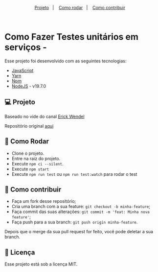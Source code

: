 <p align="center">
  <a href="#-projeto">Projeto</a>&nbsp;&nbsp;&nbsp;|&nbsp;&nbsp;&nbsp; 
  <a href="#-como-rodar">Como rodar</a>&nbsp;&nbsp;&nbsp;|&nbsp;&nbsp;&nbsp;
  <a href="#-como-contribuir">Como contribuir</a>&nbsp;&nbsp;&nbsp;
  </p>
<br>


# Como Fazer Testes unitários em serviços -

Esse projeto foi desenvolvido com as seguintes tecnologias:

- [JavaScript](https://developer.mozilla.org/pt-BR/docs/Web/JavaScript)
- [Yarn](https://yarnpkg.com/)
- [Npm](https://www.npmjs.com/)
- [NodeJS](https://nodejs.org/en/) - v19.7.0

## 💻 Projeto

Baseado no vide do canal [Erick Wendel](https://www.youtube.com/watch?v=iDaBo7ge604)

Repositório original [aqui](https://github.com/ErickWendel/mocking-with-node-test-runner-template)

## 🚀 Como Rodar

- Clone o projeto.
- Entre na raiz do projeto.
- Execute `npm ci --silent`.
- Execute `npm start`
- Execute `npm run test` ou `npm run test:watch` para rodar o test  
  
## 🤔 Como contribuir

- Faça um fork desse repositório;
- Cria uma branch com a sua feature: `git checkout -b minha-feature`;
- Faça commit das suas alterações: `git commit -m 'feat: Minha nova feature'`;
- Faça push para a sua branch: `git push origin minha-feature`.

Depois que o merge da sua pull request for feito, você pode deletar a sua branch.

## 📝 Licença

Esse projeto está sob a licença MIT.